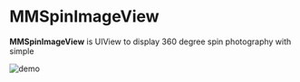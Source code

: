 MMSpinImageView
===============

**MMSpinImageView** is UIView to display 360 degree spin photography with simple 

![demo]()
